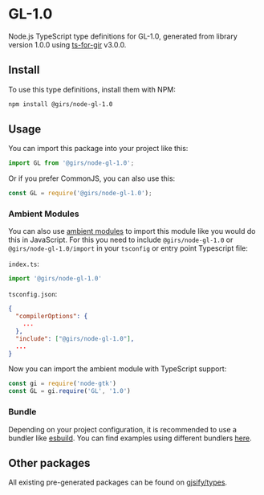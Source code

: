 
# GL-1.0

Node.js TypeScript type definitions for GL-1.0, generated from library version 1.0.0 using [ts-for-gir](https://github.com/gjsify/ts-for-gir) v3.0.0.


## Install

To use this type definitions, install them with NPM:
```bash
npm install @girs/node-gl-1.0
```

## Usage

You can import this package into your project like this:
```ts
import GL from '@girs/node-gl-1.0';
```

Or if you prefer CommonJS, you can also use this:
```ts
const GL = require('@girs/node-gl-1.0');
```

### Ambient Modules

You can also use [ambient modules](https://github.com/gjsify/ts-for-gir/tree/main/packages/cli#ambient-modules) to import this module like you would do this in JavaScript.
For this you need to include `@girs/node-gl-1.0` or `@girs/node-gl-1.0/import` in your `tsconfig` or entry point Typescript file:

`index.ts`:
```ts
import '@girs/node-gl-1.0'
```

`tsconfig.json`:
```json
{
  "compilerOptions": {
    ...
  },
  "include": ["@girs/node-gl-1.0"],
  ...
}
```

Now you can import the ambient module with TypeScript support: 

```ts
const gi = require('node-gtk')
const GL = gi.require('GL', '1.0')
```


### Bundle

Depending on your project configuration, it is recommended to use a bundler like [esbuild](https://esbuild.github.io/). You can find examples using different bundlers [here](https://github.com/gjsify/ts-for-gir/tree/main/examples).

## Other packages

All existing pre-generated packages can be found on [gjsify/types](https://github.com/gjsify/types).

